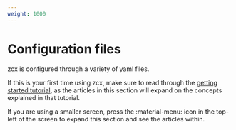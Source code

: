 ```yaml
---
weight: 1000
---
```


# Configuration files

zcx is configured through a variety of yaml files.

If this is your first time using zcx, make sure to read through the [getting started tutorial](../../lessons/getting-started/index.md), as the articles in this section will expand on the concepts explained in that tutorial.

If you are using a smaller screen, press the :material-menu: icon in the top-left of the screen to expand this section and see the articles within.
